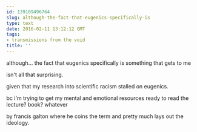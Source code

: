 ```yaml
---
id: 139109496764
slug: although-the-fact-that-eugenics-specifically-is
type: text
date: 2016-02-11 13:12:12 GMT
tags:
- transmissions from the void
title: ''
---
```


although... the fact that eugenics specifically is something that gets to me

isn't all that surprising.

given that my research into scientific racism stalled on eugenics.

bc i'm trying to get my mental and emotional resources ready to read the lecture? book? whatever

by francis galton where he coins the term and pretty much lays out the ideology.